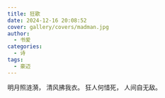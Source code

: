 ```yaml
---
title: 狂歌
date: 2024-12-16 20:08:52
cover: gallery/covers/madman.jpg
author:
  - 书爱
categories:
  - 诗
tags:
  - 豪迈
---
```


明月照涟漪，
清风拂我衣。
狂人何惜死，
人间自无敌。
